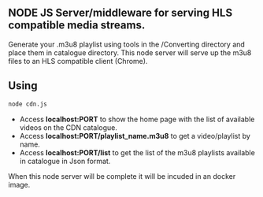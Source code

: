 ## NODE JS Server/middleware for serving HLS compatible media streams.
Generate your .m3u8 playlist using tools in the /Converting directory and place them in catalogue directory.
This node server will serve up the m3u8 files to an HLS compatible client (Chrome).  

## Using

```sh
node cdn.js
```
 * Access **localhost:PORT**  to show the home page with the list of available videos on the CDN catalogue. 
 * Access **localhost:PORT/playlist_name.m3u8** to get a video/playlist by name.
 * Access **localhost:PORT/list** to get the list of the m3u8 playlists available in catalogue in Json format.


When this node server will be complete it will be incuded in an docker image.

